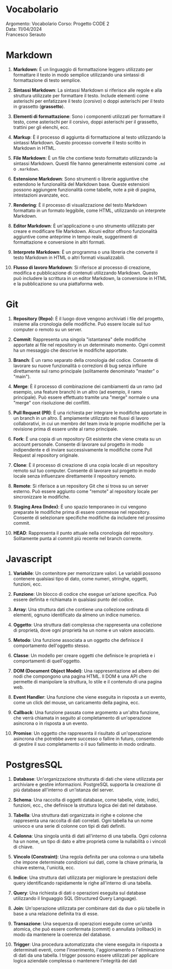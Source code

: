# Vocabolario
Argomento:  Vocabolario
Corso: Progetto CODE 2   
Data: 11/04/2024  
Francesco Serauto

# Markdown

1. **Markdown**: È un linguaggio di formattazione leggero utilizzato per formattare il testo in modo semplice utilizzando una sintassi di formattazione di testo semplice.

2. **Sintassi Markdown**: La sintassi Markdown si riferisce alle regole e alla struttura utilizzate per formattare il testo. Include elementi come asterischi per enfatizzare il testo (*corsivo*) o doppi asterischi per il testo in grassetto (**grassetto**).

3. **Elementi di formattazione**: Sono i componenti utilizzati per formattare il testo, come asterischi per il corsivo, doppi asterischi per il grassetto, trattini per gli elenchi, ecc.

4. **Markup**: È il processo di aggiunta di formattazione al testo utilizzando la sintassi Markdown. Questo processo converte il testo scritto in Markdown in HTML.

5. **File Markdown**: È un file che contiene testo formattato utilizzando la sintassi Markdown. Questi file hanno generalmente estensioni come `.md` o `.markdown`.

6. **Estensione Markdown**: Sono strumenti o librerie aggiuntive che estendono le funzionalità del Markdown base. Queste estensioni possono aggiungere funzionalità come tabelle, note a piè di pagina, intestazioni avanzate, ecc.

7. **Rendering**: È il processo di visualizzazione del testo Markdown formattato in un formato leggibile, come HTML, utilizzando un interprete Markdown.

8. **Editor Markdown**: È un'applicazione o uno strumento utilizzato per creare e modificare file Markdown. Alcuni editor offrono funzionalità aggiuntive come anteprime in tempo reale, suggerimenti di formattazione e conversione in altri formati.

9. **Interprete Markdown**: È un programma o una libreria che converte il testo Markdown in HTML o altri formati visualizzabili.

10. **Flusso di lavoro Markdown**: Si riferisce al processo di creazione, modifica e pubblicazione di contenuti utilizzando Markdown. Questo può includere la scrittura in un editor Markdown, la conversione in HTML e la pubblicazione su una piattaforma web.

# Git

1. **Repository (Repo)**: È il luogo dove vengono archiviati i file del progetto, insieme alla cronologia delle modifiche. Può essere locale sul tuo computer o remoto su un server.

2. **Commit**: Rappresenta una singola "istantanea" delle modifiche apportate ai file nel repository in un determinato momento. Ogni commit ha un messaggio che descrive le modifiche apportate.

3. **Branch**: È un ramo separato della cronologia del codice. Consente di lavorare su nuove funzionalità o correzioni di bug senza influire direttamente sul ramo principale (solitamente denominato "master" o "main").

4. **Merge**: È il processo di combinazione dei cambiamenti da un ramo (ad esempio, una feature branch) in un altro (ad esempio, il ramo principale). Può essere effettuato tramite una "merge" normale o una "merge" con risoluzione dei conflitti.

5. **Pull Request (PR)**: È una richiesta per integrare le modifiche apportate in un branch in un altro. È ampiamente utilizzato nei flussi di lavoro collaborativi, in cui un membro del team invia le proprie modifiche per la revisione prima di essere unite al ramo principale.

6. **Fork**: È una copia di un repository Git esistente che viene creata su un account personale. Consente di lavorare sul progetto in modo indipendente e di inviare successivamente le modifiche come Pull Request al repository originale.

7. **Clone**: È il processo di creazione di una copia locale di un repository remoto sul tuo computer. Consente di lavorare sul progetto in modo locale senza influenzare direttamente il repository remoto.

8. **Remote**: Si riferisce a un repository Git che si trova su un server esterno. Può essere aggiunto come "remote" al repository locale per sincronizzare le modifiche.

9. **Staging Area (Index)**: È uno spazio temporaneo in cui vengono preparate le modifiche prima di essere commesse nel repository. Consente di selezionare specifiche modifiche da includere nel prossimo commit.

10. **HEAD**: Rappresenta il punto attuale nella cronologia del repository. Solitamente punta al commit più recente nel branch corrente.

# Javascript

1. **Variabile**: Un contenitore per memorizzare valori. Le variabili possono contenere qualsiasi tipo di dato, come numeri, stringhe, oggetti, funzioni, ecc.

2. **Funzione**: Un blocco di codice che esegue un'azione specifica. Può essere definita e richiamata in qualsiasi punto del codice.

3. **Array**: Una struttura dati che contiene una collezione ordinata di elementi, ognuno identificato da almeno un indice numerico.

4. **Oggetto**: Una struttura dati complessa che rappresenta una collezione di proprietà, dove ogni proprietà ha un nome e un valore associato.

5. **Metodo**: Una funzione associata a un oggetto che definisce il comportamento dell'oggetto stesso.

6. **Classe**: Un modello per creare oggetti che definisce le proprietà e i comportamenti di quell'oggetto.

7. **DOM (Document Object Model)**: Una rappresentazione ad albero dei nodi che compongono una pagina HTML. Il DOM è una API che permette di manipolare la struttura, lo stile e il contenuto di una pagina web.

8. **Event Handler**: Una funzione che viene eseguita in risposta a un evento, come un click del mouse, un caricamento della pagina, ecc.

9. **Callback**: Una funzione passata come argomento a un'altra funzione, che verrà chiamata in seguito al completamento di un'operazione asincrona o in risposta a un evento.

10. **Promise**: Un oggetto che rappresenta il risultato di un'operazione asincrona che potrebbe avere successo o fallire in futuro, consentendo di gestire il suo completamento o il suo fallimento in modo ordinato.

# PostgresSQL

1. **Database**: Un'organizzazione strutturata di dati che viene utilizzata per archiviare e gestire informazioni. PostgreSQL supporta la creazione di più database all'interno di un'istanza del server.

2. **Schema**: Una raccolta di oggetti database, come tabelle, viste, indici, funzioni, ecc., che definisce la struttura logica dei dati nel database.

3. **Tabella**: Una struttura dati organizzata in righe e colonne che rappresenta una raccolta di dati correlati. Ogni tabella ha un nome univoco e una serie di colonne con tipi di dati definiti.

4. **Colonna**: Una singola unità di dati all'interno di una tabella. Ogni colonna ha un nome, un tipo di dato e altre proprietà come la nullabilità o i vincoli di chiave.

5. **Vincolo (Constraint)**: Una regola definita per una colonna o una tabella che impone determinate condizioni sui dati, come la chiave primaria, la chiave esterna, l'unicità, ecc.

6. **Indice**: Una struttura dati utilizzata per migliorare le prestazioni delle query identificando rapidamente le righe all'interno di una tabella.

7. **Query**: Una richiesta di dati o operazioni eseguita sul database utilizzando il linguaggio SQL (Structured Query Language).

8. **Join**: Un'operazione utilizzata per combinare dati da due o più tabelle in base a una relazione definita tra di esse.

9. **Transazione**: Una sequenza di operazioni eseguite come un'unità atomica, che può essere confermata (commit) o annullata (rollback) in modo da mantenere la coerenza del database.

10. **Trigger**: Una procedura automatizzata che viene eseguita in risposta a determinati eventi, come l'inserimento, l'aggiornamento o l'eliminazione di dati da una tabella. I trigger possono essere utilizzati per applicare logica aziendale complessa o mantenere l'integrità dei dati